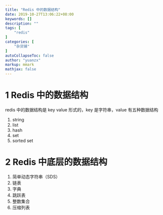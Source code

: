 ```yaml
---
title: "Redis 中的数据结构"
date: 2019-10-27T13:06:22+08:00
keywords: []
description: ""
tags: [
    "redis"
]
categories: [
    "杂货铺"
]
autoCollapseToc: false
author: "yuanzx"
markup: mmark
mathjax: false
---
```


# 1 Redis 中的数据结构

redis 中的数据结构是 key value 形式的，key 是字符串，value 有五种数据结构

1. string
2. list
3. hash
4. set
5. sorted set

# 2 Redis 中底层的数据结构

1. 简单动态字符串（SDS）
2. 链表
3. 字典
4. 跳跃表
5. 整数集合
6. 压缩列表
